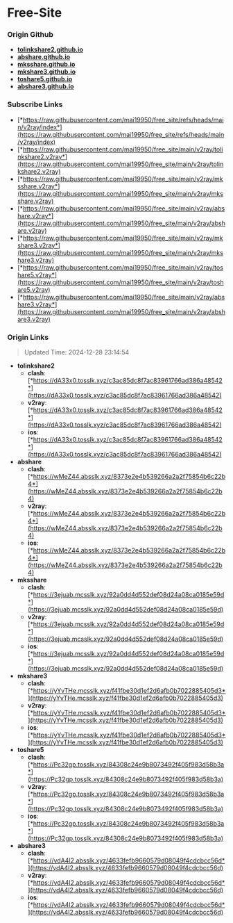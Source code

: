 # Free-Site

### Origin Github

- [**tolinkshare2.github.io**](https://github.com/tolinkshare2/tolinkshare2.github.io)
- [**abshare.github.io**](https://github.com/abshare/abshare.github.io)
- [**mksshare.github.io**](https://github.com/mksshare/mksshare.github.io)
- [**mkshare3.github.io**](https://github.com/mkshare3/mkshare3.github.io)
- [**toshare5.github.io**](https://github.com/toshare5/toshare5.github.io)
- [**abshare3.github.io**](https://github.com/abshare3/abshare3.github.io)

### Subscribe Links

- [*https://raw.githubusercontent.com/mai19950/free_site/refs/heads/main/v2ray/index*](https://raw.githubusercontent.com/mai19950/free_site/refs/heads/main/v2ray/index)
- [*https://raw.githubusercontent.com/mai19950/free_site/main/v2ray/tolinkshare2.v2ray*](https://raw.githubusercontent.com/mai19950/free_site/main/v2ray/tolinkshare2.v2ray)
- [*https://raw.githubusercontent.com/mai19950/free_site/main/v2ray/mksshare.v2ray*](https://raw.githubusercontent.com/mai19950/free_site/main/v2ray/mksshare.v2ray)
- [*https://raw.githubusercontent.com/mai19950/free_site/main/v2ray/abshare.v2ray*](https://raw.githubusercontent.com/mai19950/free_site/main/v2ray/abshare.v2ray)
- [*https://raw.githubusercontent.com/mai19950/free_site/main/v2ray/mkshare3.v2ray*](https://raw.githubusercontent.com/mai19950/free_site/main/v2ray/mkshare3.v2ray)
- [*https://raw.githubusercontent.com/mai19950/free_site/main/v2ray/toshare5.v2ray*](https://raw.githubusercontent.com/mai19950/free_site/main/v2ray/toshare5.v2ray)
- [*https://raw.githubusercontent.com/mai19950/free_site/main/v2ray/abshare3.v2ray*](https://raw.githubusercontent.com/mai19950/free_site/main/v2ray/abshare3.v2ray)

### Origin Links

> Updated Time: 2024-12-28 23:14:54

- **tolinkshare2**
  - **clash**: [*https://dA33x0.tosslk.xyz/c3ac85dc8f7ac83961766ad386a48542*](https://dA33x0.tosslk.xyz/c3ac85dc8f7ac83961766ad386a48542)
  - **v2ray**: [*https://dA33x0.tosslk.xyz/c3ac85dc8f7ac83961766ad386a48542*](https://dA33x0.tosslk.xyz/c3ac85dc8f7ac83961766ad386a48542)
  - **ios**: [*https://dA33x0.tosslk.xyz/c3ac85dc8f7ac83961766ad386a48542*](https://dA33x0.tosslk.xyz/c3ac85dc8f7ac83961766ad386a48542)
- **abshare**
  - **clash**: [*https://wMeZ44.absslk.xyz/8373e2e4b539266a2a2f75854b6c22b4*](https://wMeZ44.absslk.xyz/8373e2e4b539266a2a2f75854b6c22b4)
  - **v2ray**: [*https://wMeZ44.absslk.xyz/8373e2e4b539266a2a2f75854b6c22b4*](https://wMeZ44.absslk.xyz/8373e2e4b539266a2a2f75854b6c22b4)
  - **ios**: [*https://wMeZ44.absslk.xyz/8373e2e4b539266a2a2f75854b6c22b4*](https://wMeZ44.absslk.xyz/8373e2e4b539266a2a2f75854b6c22b4)
- **mksshare**
  - **clash**: [*https://3ejuab.mcsslk.xyz/92a0dd4d552def08d24a08ca0185e59d*](https://3ejuab.mcsslk.xyz/92a0dd4d552def08d24a08ca0185e59d)
  - **v2ray**: [*https://3ejuab.mcsslk.xyz/92a0dd4d552def08d24a08ca0185e59d*](https://3ejuab.mcsslk.xyz/92a0dd4d552def08d24a08ca0185e59d)
  - **ios**: [*https://3ejuab.mcsslk.xyz/92a0dd4d552def08d24a08ca0185e59d*](https://3ejuab.mcsslk.xyz/92a0dd4d552def08d24a08ca0185e59d)
- **mkshare3**
  - **clash**: [*https://yYvTHe.mcsslk.xyz/f41fbe30d1ef2d6afb0b7022885405d3*](https://yYvTHe.mcsslk.xyz/f41fbe30d1ef2d6afb0b7022885405d3)
  - **v2ray**: [*https://yYvTHe.mcsslk.xyz/f41fbe30d1ef2d6afb0b7022885405d3*](https://yYvTHe.mcsslk.xyz/f41fbe30d1ef2d6afb0b7022885405d3)
  - **ios**: [*https://yYvTHe.mcsslk.xyz/f41fbe30d1ef2d6afb0b7022885405d3*](https://yYvTHe.mcsslk.xyz/f41fbe30d1ef2d6afb0b7022885405d3)
- **toshare5**
  - **clash**: [*https://Pc32gp.tosslk.xyz/84308c24e9b8073492f405f983d58b3a*](https://Pc32gp.tosslk.xyz/84308c24e9b8073492f405f983d58b3a)
  - **v2ray**: [*https://Pc32gp.tosslk.xyz/84308c24e9b8073492f405f983d58b3a*](https://Pc32gp.tosslk.xyz/84308c24e9b8073492f405f983d58b3a)
  - **ios**: [*https://Pc32gp.tosslk.xyz/84308c24e9b8073492f405f983d58b3a*](https://Pc32gp.tosslk.xyz/84308c24e9b8073492f405f983d58b3a)
- **abshare3**
  - **clash**: [*https://vdA4I2.absslk.xyz/4633fefb9660579d08049f4cdcbcc56d*](https://vdA4I2.absslk.xyz/4633fefb9660579d08049f4cdcbcc56d)
  - **v2ray**: [*https://vdA4I2.absslk.xyz/4633fefb9660579d08049f4cdcbcc56d*](https://vdA4I2.absslk.xyz/4633fefb9660579d08049f4cdcbcc56d)
  - **ios**: [*https://vdA4I2.absslk.xyz/4633fefb9660579d08049f4cdcbcc56d*](https://vdA4I2.absslk.xyz/4633fefb9660579d08049f4cdcbcc56d)
